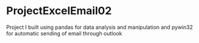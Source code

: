 # ProjectExcelEmail02
Project I built using pandas for data analysis and manipulation and pywin32 for automatic sending of email through outlook

